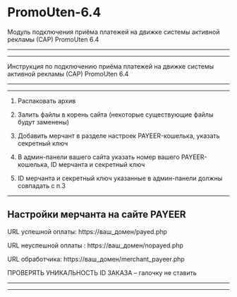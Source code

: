 # PromoUten-6.4
Модуль подключения приёма платежей на движке системы активной рекламы (САР) PromoUten 6.4


------------------------------------------------------------------------------------------------
------------------------------------------------------------------------------------------------

Инструкция по подключению приёма платежей на движке системы активной рекламы (САР) PromoUten 6.4

------------------------------------------------------------------------------------------------
------------------------------------------------------------------------------------------------


1. Распаковать архив

2. Залить файлы в корень сайта (некоторые существующие файлы будут заменены)

3. Добавить мерчант в разделе настроек PAYEER-кошелька, указать секретный ключ

4. В админ-панели вашего сайта указать номер вашего PAYEER-кошелька, ID мерчанта и секретный ключ

5. ID мерчанта и секретный ключ указанные в админ-панели должны совпадать с п.3



----------------------------------
Настройки мерчанта на сайте PAYEER
----------------------------------

URL успешной оплаты:
https://ваш_домен/payed.php

URL неуспешной оплаты :
https://ваш_домен/nopayed.php

URL обработчика:
https://ваш_домен/merchant_payeer.php

ПРОВЕРЯТЬ УНИКАЛЬНОСТЬ ID ЗАКАЗА – галочку не ставить


------------------------------------------------------------------------------------------------
------------------------------------------------------------------------------------------------
